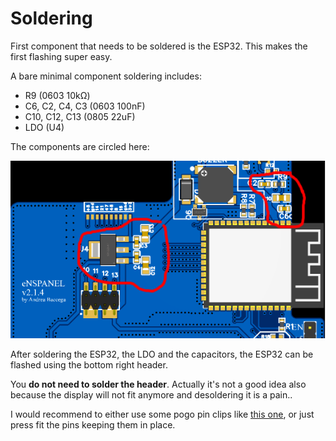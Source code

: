 # Soldering

First component that needs to be soldered is the ESP32. This makes the first flashing super easy.

A bare minimal component soldering includes:
- R9 (0603 10kΩ)
- C6, C2, C4, C3 (0603 100nF)
- C10, C12, C13 (0805 22uF)
- LDO (U4)

The components are circled here:

![esp32-soldering](images/esp32-soldering.png)
 
After soldering the ESP32, the LDO and the capacitors, the ESP32 can be flashed using the bottom right header. 

You **do not need to solder the header**. Actually it's not a good idea also because the display will not fit anymore and desoldering it is a pain..

I would recommend to either use some pogo pin clips like [this one](https://aliexpress.com/item/1005004869027755.html), or just press fit the pins keeping them in place.

